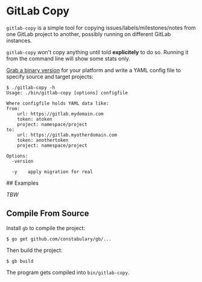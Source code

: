 
# GitLab Copy

`gitlab-copy` is a simple tool for copying issues/labels/milestones/notes from one GitLab project to another, possibly running on different GitLab instances.

`gitlab-copy` won't copy anything until told **explicitely** to do so. Running it from the command line will show some stats only.

[Grab a binary version](https://github.com/gotsunami/gitlab-copy/releases/latest) for your platform and write a YAML config file to specify source and target projects:

```
$ ./gitlab-copy -h
Usage: ./bin/gitlab-copy [options] configfile

Where configfile holds YAML data like:
from:
    url: https://gitlab.mydomain.com
    token: atoken
    project: namespace/project
to:
    url: https://gitlab.myotherdomain.com
    token: anothertoken
    project: namespace/project

Options:
  -version
        
  -y    apply migration for real
```

## Examples

*TBW*

## Compile From Source

Install `gb` to compile the project:
```
$ go get github.com/constabulary/gb/...
```

Then build the project:
```
$ gb build
```

The program gets compiled into `bin/gitlab-copy`.
